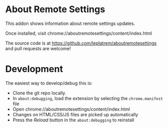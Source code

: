 # About Remote Settings

This addon shows information about remote settings updates.

Once installed, visit chrome://aboutremotesettings/content/index.html

The source code is at https://github.com/leplatrem/aboutremotesettings and pull requests
are welcome!

# Development

The easiest way to develop/debug this is:

* Clone the git repo locally.
* In `about:debugging`, load the extension by selecting the `chrome.manifest` file
* Open chrome://aboutremotesettings/content/index.html
* Changes on HTML/CSS/JS files are picked up automatically
* Press the *Reload* button in the `about:debugging` to reinstall
